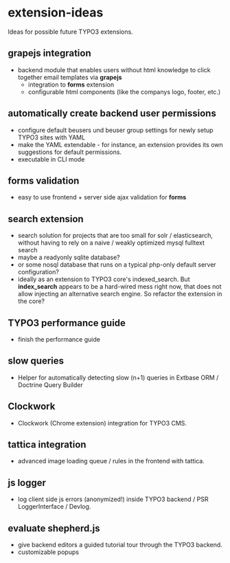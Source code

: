 # extension-ideas
Ideas for possible future TYPO3 extensions.

## grapejs integration
- backend module that enables users without html knowledge to click together email templates via **grapejs**
  - integration to **forms** extension
  - configurable html components (like the companys logo, footer, etc.)

## automatically create backend user permissions
- configure default beusers und beuser group settings for newly setup TYPO3 sites with YAML
- make the YAML extendable - for instance, an extension provides its own suggestions for default permissions.
- executable in CLI mode

## forms validation
- easy to use frontend + server side ajax validation for **forms**

## search extension
- search solution for projects that are too small for solr / elasticsearch, without having to rely on a naive / weakly optimized mysql fulltext search
- maybe a readyonly sqlite database?   	 
- or some nosql database that runs on a typical php-only default server configuration?
- ideally as an extension to TYPO3 core's indexed_search. But **index_search** appears to be a hard-wired mess right now, that does not allow injecting an alternative search engine. So refactor the extension in the core?

## TYPO3 performance guide
- finish the performance guide

## slow queries
- Helper for automatically detecting slow (n+1) queries in Extbase ORM / Doctrine Query Builder

## Clockwork
- Clockwork (Chrome extension) integration for TYPO3 CMS.

## tattica integration
- advanced image loading queue / rules in the frontend with tattica.

## js logger
- log client side js errors (anonymized!) inside TYPO3 backend / PSR LoggerInterface / Devlog.

## evaluate shepherd.js
- give backend editors a guided tutorial tour through the TYPO3 backend.
- customizable popups

